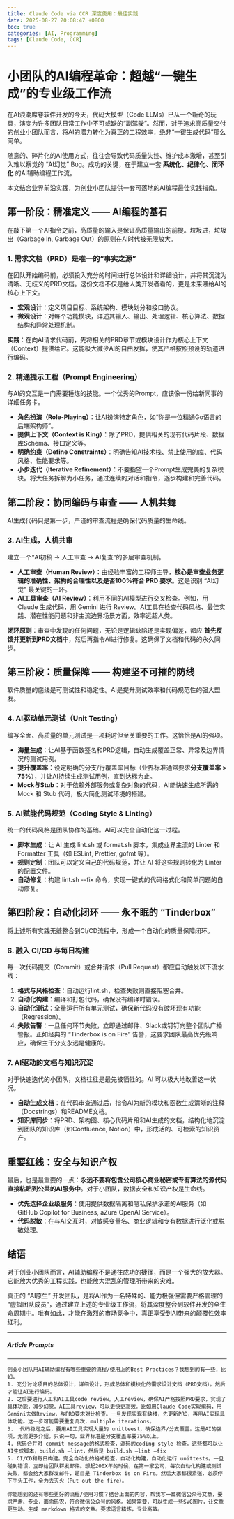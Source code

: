 ```yaml
---
title: Claude Code via CCR 深度使用：最佳实践
date: 2025-08-27 20:08:47 +0800
toc: true
categories: [AI, Programming]
tags: [Claude Code, CCR]
---
```


# **小团队的AI编程革命：超越“一键生成”的专业级工作流**

在AI浪潮席卷软件开发的今天，代码大模型（Code LLMs）已从一个新奇的玩具，演变为许多团队日常工作中不可或缺的“副驾驶”。然而，对于追求高质量交付的创业小团队而言，将AI的潜力转化为真正的工程效率，绝非“一键生成代码”那么简单。

随意的、碎片化的AI使用方式，往往会导致代码质量失控、维护成本激增，甚至引入难以察觉的 “AI幻觉” Bug。成功的关键，在于建立一套 **系统化、纪律化、闭环化** 的AI辅助编程工作流。

本文结合业界前沿实践，为创业小团队提供一套可落地的AI编程最佳实践指南。

## **第一阶段：精准定义 —— AI编程的基石**

在敲下第一个AI指令之前，高质量的输入是保证高质量输出的前提。垃圾进，垃圾出（Garbage In, Garbage Out）的原则在AI时代被无限放大。

### **1. 需求文档（PRD）是唯一的“事实之源”**

在团队开始编码前，必须投入充分的时间进行总体设计和详细设计，并将其沉淀为清晰、无歧义的PRD文档。这份文档不仅是给人类开发者看的，更是未来喂给AI的核心上下文。

* **宏观设计**：定义项目目标、系统架构、模块划分和接口协议。  
* **微观设计**：对每个功能模块，详述其输入、输出、处理逻辑、核心算法、数据结构和异常处理机制。

**实践**：在向AI请求代码前，先将相关的PRD章节或模块设计作为核心上下文（Context）提供给它。这能极大减少AI的自由发挥，使其严格按照预设的轨道进行编码。

### **2. 精通提示工程（Prompt Engineering）**

与AI的交互是一门需要锤炼的技能。一个优秀的Prompt，应该像一份给新同事的详细任务卡。

* **角色扮演（Role-Playing）**：让AI扮演特定角色，如“你是一位精通Go语言的后端架构师”。  
* **提供上下文（Context is King）**：除了PRD，提供相关的现有代码片段、数据库Schema、接口定义等。  
* **明确约束（Define Constraints）**：明确告知AI技术栈、禁止使用的库、代码风格、性能要求等。  
* **小步迭代（Iterative Refinement）**：不要指望一个Prompt生成完美的复杂模块。将大任务拆解为小任务，通过连续的对话和指令，逐步构建和完善代码。

## **第二阶段：协同编码与审查 —— 人机共舞**

AI生成代码只是第一步，严谨的审查流程是确保代码质量的生命线。

### **3. AI生成，人机共审**

建立一个“AI初稿 -> 人工审查 -> AI复查”的多层审查机制。

* **人工审查（Human Review）**：由经验丰富的工程师主导，**核心是审查业务逻辑的准确性、架构的合理性以及是否100%符合 PRD 要求**。这是识别 “AI幻觉” 最关键的一环。  
* **AI工具审查（AI Review）**：利用不同的AI模型进行交叉检查。例如，用 Claude 生成代码，用 Gemini 进行 Review。AI工具在检查代码风格、最佳实践、潜在性能问题和非主流边界场景方面，效率远超人类。

**闭环原则**：审查中发现的任何问题，无论是逻辑缺陷还是实现偏差，都应 **首先反馈并更新到PRD文档中**，然后再指令AI进行修复。这确保了文档和代码的永久同步。

## **第三阶段：质量保障 —— 构建坚不可摧的防线**

软件质量的底线是可测试性和稳定性。AI是提升测试效率和代码规范性的强大盟友。

### **4. AI驱动单元测试（Unit Testing）**

编写全面、高质量的单元测试是一项耗时但至关重要的工作。这恰恰是AI的强项。

* **海量生成**：让AI基于函数签名和PRD逻辑，自动生成覆盖正常、异常及边界情况的测试用例。  
* **提升覆盖率**：设定明确的分支/行覆盖率目标（业界标准通常要求**分支覆盖率 > 75%**），并让AI持续生成测试用例，直到达标为止。  
* **Mock与Stub**：对于依赖外部服务或复杂对象的代码，AI能快速生成所需的 Mock 和 Stub 代码，极大简化测试环境的搭建。

### **5. AI赋能代码规范（Coding Style & Linting）**

统一的代码风格是团队协作的基础。AI可以完全自动化这一过程。

* **脚本生成**：让 AI 生成 lint.sh 或 format.sh 脚本，集成业界主流的 Linter 和 Formatter 工具（如 ESLint, Prettier, gofmt 等）。  
* **规则定制**：团队可以定义自己的代码规范，并让 AI 将这些规则转化为 Linter 的配置文件。  
* **自动修复**：构建 lint.sh --fix 命令，实现一键式的代码格式化和简单问题的自动修复。

## **第四阶段：自动化闭环 —— 永不眠的 “Tinderbox”**

将上述所有实践无缝整合到CI/CD流程中，形成一个自动化的质量保障闭环。

### **6. 融入 CI/CD 与每日构建**

每一次代码提交（Commit）或合并请求（Pull Request）都应自动触发以下流水线：

1. **格式与风格检查**：自动运行lint.sh，检查失败则直接阻塞合并。  
2. **自动化构建**：编译和打包代码，确保没有编译时错误。  
3. **自动化测试**：全量运行所有单元测试，确保新代码没有破坏现有功能（Regression）。  
4. **失败告警**：一旦任何环节失败，立即通过邮件、Slack或钉钉向整个团队广播警报。正如经典的 “Tinderbox is on Fire” 告警，这要求团队最高优先级响应，确保主干分支永远是健康的。

### **7. AI驱动的文档与知识沉淀**

对于快速迭代的小团队，文档往往是最先被牺牲的。AI 可以极大地改善这一状况。

* **自动生成文档**：在代码审查通过后，指令AI为新的模块和函数生成清晰的注释（Docstrings）和README文档。  
* **知识库同步**：将PRD、架构图、核心代码片段和AI生成的文档，结构化地沉淀到团队的知识库（如Confluence, Notion）中，形成活的、可检索的知识资产。

## **重要红线：安全与知识产权**

最后，也是最重要的一点：**永远不要将包含公司核心商业秘密或专有算法的源代码直接粘贴到公共的AI服务中**。对于小团队，数据安全和知识产权是生命线。

* **优先选择企业级服务**：使用提供数据隔离和隐私保护承诺的AI服务（如 GitHub Copilot for Business, aZure OpenAI Service）。  
* **代码脱敏**：在与AI交互时，对敏感变量名、商业逻辑和专有数据进行泛化或脱敏处理。

## **结语**

对于创业小团队而言，AI辅助编程不是通往成功的捷径，而是一个强大的放大器。它能放大优秀的工程实践，也能放大混乱的管理所带来的灾难。

真正的 “AI原生” 开发团队，是将AI作为一名特殊的、能力极强但需要严格管理的 “虚拟团队成员”，通过建立上述的专业级工作流，将其深度整合到软件开发的全生命周期中。唯有如此，才能在激烈的市场竞争中，真正享受到AI带来的颠覆性效率红利。

---
##### Article Prompts
---
```
创业小团队用AI辅助编程有哪些重要的流程/使用上的Best Practices？我想到的有一些，比如，
1. 充分讨论项目的总体设计，详细设计，形成总体和模块化的需求设计文档（PRD文档）。然后才能让AI进行编码。
2. 之后要进行人工和AI工具code review。人工review，确保AI严格按照PRD要求，实现了具体功能，减少幻觉。AI工具review，可以更快更高效。比如用Claude Code实现编码，用Gemini去做Review，与PRD要求对比检查。一旦发现实现有缺楼，先更新PRD，再用AI实现具体功能。这一步可能需要重复几次，multiple iterations。
3.  代码稳定之后，要用AI工具实现大量的 unitteest，确保边界/分支覆盖。这是AI的强项，无需更多介绍。只说一句，业界标准是分支覆盖率要75%以上。
4. 代码合并时 commit message的格式检查，源码的coding style 检查。这些都可以让AI生成脚本，build.sh —lint，然后是 build.sh —lint —fix
5. CI/CD和每日构建。完全自动化的格式检查，自动化构建，自动化运行 unittests。一旦碰到错误，立即给团队群发邮件。想起200X年的时候，在第一家公司，每次自动化构建或测试失败，都会给大家群发邮件，题目是 Tinderbox is on Fire。然后大家都很紧张，必须停下手头工作，全力去灭火（Put out the fire）。 

你能想到的还有哪些更好的流程/使用习惯？结合上面的内容，帮我写一篇微信公众号文章，要求严肃、专业，面向码农，符合微信公众号的风格。如果需要，可以生成一些SVG图片，让文章更生动。生成 markdown 格式的文章。要求语言精炼，专业高效。
```
